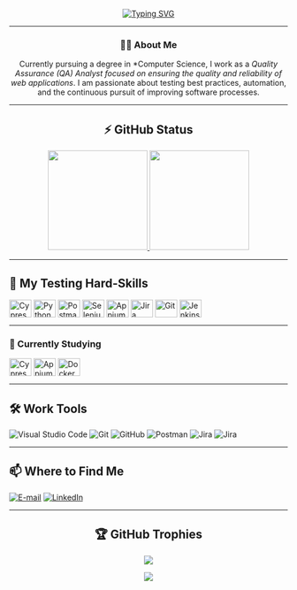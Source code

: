 <div align="center">

[![Typing SVG](https://readme-typing-svg.demolab.com?font=Fira+Code&size=24&duration=3000&pause=1000&color=D83B7D&center=falso&vCenter=falso&repeat=falso&random=falso&width=600&height=70&lines=Welcome+to+my+profile+✨;I+am+a+Software+Test+and+Quality+Analyst+🧪)](https://git.io/typing-svg)

</div>

---

<div align="center">

### 👩‍💻 About Me  

Currently pursuing a degree in *Computer Science, I work as a **Quality Assurance (QA) Analyst* focused on ensuring the quality and reliability of web applications*.
I am passionate about testing best practices, automation, and the continuous pursuit of improving software processes.

</div>

---

<div align="center">

## ⚡ GitHub Status  

<a href="https://github.com/FilipeGS97">
   <img height="180em" src="https://github-readme-stats.vercel.app/api?username=FilipeGS97&show_icons=true&theme=radical&include_all_commits=true&count_private=true"/>
   <img height="180em" src="https://github-readme-stats.vercel.app/api/top-langs/?username=FilipeGS97&layout=compact&langs_count=6&theme=radical"/>
</a>

</div>

---

<div align="left">

## 🧪 My Testing Hard-Skills  


<img align="center" alt="Cypress" height="32" width="40" src="https://cdn.simpleicons.org/cypress/69d3a7" />
<img align="center" alt="Python" height="32" width="40" src="https://cdn.simpleicons.org/python" />
<img align="center" alt="Postman" height="32" width="40" src="https://cdn.simpleicons.org/postman/ef5b25" />
<img align="center" alt="Selenium" height="32" width="40" src="https://cdn.simpleicons.org/selenium/43b02a" />
<img align="center" alt="Appium" height="32" width="40" src="https://cdn.simpleicons.org/Appium" />
<img align="center" alt="Jira" height="32" width="40" src="https://cdn.simpleicons.org/jira/0052cc" />
<img align="center" alt="Git" height="32" width="40" src="https://cdn.simpleicons.org/git" />
<img align="center" alt="Jenkins" height="32" width="40" src="https://cdn.simpleicons.org/jenkins" />

</div>

---

<div align="left">

### 📖 Currently Studying  

<img align="center" alt="Cypress" height="32" width="40" src="https://cdn.simpleicons.org/cypress/69d3a7" />
<img align="center" alt="Appium" height="32" width="40" src="https://cdn.simpleicons.org/Appium" />
<img align="center" alt="Docker" height="32" width="40" src="https://cdn.simpleicons.org/docker/2496ed" />

</div>

---

<div align="left">

## 🛠 Work Tools  

![Visual Studio Code](https://img.shields.io/badge/Visual%20Studio%20Code-000?style=for-the-badge&logo=Visual-Studio-Code&logoColor=D83B7D&color:141321)
![Git](https://img.shields.io/badge/Git-000?style=for-the-badge&logo=Git&logoColor=D83B7D&color:141321)
![GitHub](https://img.shields.io/badge/GitHub-000?style=for-the-badge&logo=GitHub&logoColor=D83B7D&color:141321)
![Postman](https://img.shields.io/badge/Postman-000?style=for-the-badge&logo=Postman&logoColor=D83B7D&color:141321)
![Jira](https://img.shields.io/badge/Jira-000?style=for-the-badge&logo=Jira&logoColor=D83B7D&color:141321)
![Jira](https://img.shields.io/badge/asana-000?style=for-the-badge&logo=asana&logoColor=D83B7D&color:141321)
</div>

---

<div align="left">

## 📫 Where to Find Me  

[![E-mail](https://img.shields.io/badge/-Email-000?style=for-the-badge&logo=microsoft-outlook&logoColor=D83B7D&&color:141321)](mailto:filipegabriel.qatech@gmail.com)
[![LinkedIn](https://img.shields.io/badge/-LinkedIn-000?style=for-the-badge&logo=linkedin&logoColor=D83B7D&&color:141321)](https://www.linkedin.com/in/filipe-gabriel-qaengineer/)

</div>

---

<div align="center">

## 🏆 GitHub Trophies  

![](https://github-profile-trophy.vercel.app/?username=FilipeGS97&theme=dark&no-frame=false&no-bg=false&margin-w=4)

<p align="center"><img align="center" src="https://profile-counter.glitch.me/{FilipeGS97}/count.svg" /></p> 

</div>
